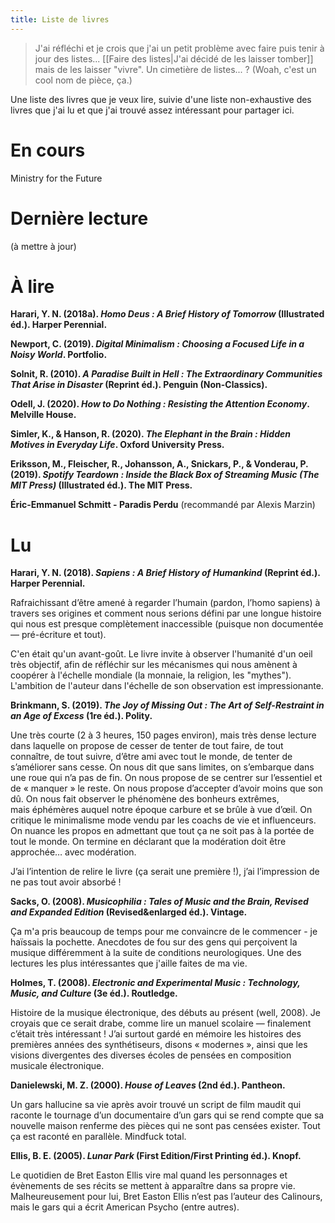 ```yaml
---
title: Liste de livres
---
```

>J'ai réfléchi et je crois que j'ai un petit problème avec faire puis tenir à jour des listes... [[Faire des listes|J'ai décidé de les laisser tomber]] mais de les laisser "vivre". Un cimetière de listes... ? (Woah, c'est un cool nom de pièce, ça.)

Une liste des livres que je veux lire, suivie d'une liste non-exhaustive des livres que j'ai lu et que j'ai trouvé assez intéressant pour partager ici.

# En cours
Ministry for the Future

# Dernière lecture
(à mettre à jour)

# À lire

**Harari, Y. N. (2018a). _Homo Deus : A Brief History of Tomorrow_ (Illustrated éd.). Harper Perennial.**

**Newport, C. (2019). _Digital Minimalism : Choosing a Focused Life in a Noisy World_. Portfolio.**

**Solnit, R. (2010). _A Paradise Built in Hell : The Extraordinary Communities That Arise in Disaster_ (Reprint éd.). Penguin (Non-Classics).**

**Odell, J. (2020). _How to Do Nothing : Resisting the Attention Economy_. Melville House.**

**Simler, K., & Hanson, R. (2020). _The Elephant in the Brain : Hidden Motives in Everyday Life_. Oxford University Press.**

**Eriksson, M., Fleischer, R., Johansson, A., Snickars, P., & Vonderau, P. (2019). _Spotify Teardown : Inside the Black Box of Streaming Music (The MIT Press)_ (Illustrated éd.). The MIT Press.**

**Éric-Emmanuel Schmitt - Paradis Perdu** (recommandé par Alexis Marzin)



# Lu
**Harari, Y. N. (2018). _Sapiens : A Brief History of Humankind_ (Reprint éd.). Harper Perennial.**

Rafraichissant d’être amené à regarder l’humain (pardon, l’homo sapiens) à travers ses origines et comment nous serions défini par une longue histoire qui nous est presque complètement inaccessible (puisque non documentée — pré-écriture et tout).
 
C'en était qu'un avant-goût. Le livre invite à observer l'humanité d'un oeil très objectif, afin de réfléchir sur les mécanismes qui nous amènent à coopérer à l'échelle mondiale (la monnaie, la religion, les "mythes"). L'ambition de l'auteur dans l'échelle de son observation est impressionante.

**Brinkmann, S. (2019). _The Joy of Missing Out : The Art of Self-Restraint in an Age of Excess_ (1re éd.). Polity.**

Une très courte (2 à 3 heures, 150 pages environ), mais très dense lecture dans laquelle on propose de cesser de tenter de tout faire, de tout connaître, de tout suivre, d’être ami avec tout le monde, de tenter de s’améliorer sans cesse. On nous dit que sans limites, on s’embarque dans une roue qui n’a pas de fin. On nous propose de se centrer sur l’essentiel et de « manquer » le reste. On nous propose d’accepter d’avoir moins que son dû. On nous fait observer le phénomène des bonheurs extrêmes, mais éphémères auquel notre époque carbure et se brûle à vue d’œil. On critique le minimalisme mode vendu par les coachs de vie et influenceurs. On nuance les propos en admettant que tout ça ne soit pas à la portée de tout le monde. On termine en déclarant que la modération doit être approchée… avec modération.  

J’ai l’intention de relire le livre (ça serait une première !), j’ai l’impression de ne pas tout avoir absorbé !

**Sacks, O. (2008). _Musicophilia : Tales of Music and the Brain, Revised and Expanded Edition_ (Revised&enlarged éd.). Vintage.**

 Ça m'a pris beaucoup de temps pour me convaincre de le commencer - je haïssais la pochette. Anecdotes de fou sur des gens qui perçoivent la musique différemment à la suite de conditions neurologiques. Une des lectures les plus intéressantes que j'aille faites de ma vie.

**Holmes, T. (2008). _Electronic and Experimental Music : Technology, Music, and Culture_ (3e éd.). Routledge.**

 Histoire de la musique électronique, des débuts au présent (well, 2008). Je croyais que ce serait drabe, comme lire un manuel scolaire — finalement c’était très intéressant ! J’ai surtout gardé en mémoire les histoires des premières années des synthétiseurs, disons « modernes », ainsi que les visions divergentes des diverses écoles de pensées en composition musicale électronique.

**Danielewski, M. Z. (2000). _House of Leaves_ (2nd éd.). Pantheon.**

 Un gars hallucine sa vie après avoir trouvé un script de film maudit qui raconte le tournage d’un documentaire d’un gars qui se rend compte que sa nouvelle maison renferme des pièces qui ne sont pas censées exister. Tout ça est raconté en parallèle. Mindfuck total.

**Ellis, B. E. (2005). _Lunar Park_ (First Edition/First Printing éd.). Knopf.**

 Le quotidien de Bret Easton Ellis vire mal quand les personnages et évènements de ses récits se mettent à apparaître dans sa propre vie. Malheureusement pour lui, Bret Easton Ellis n’est pas l’auteur des Calinours, mais le gars qui a écrit American Psycho (entre autres).